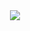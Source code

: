 <div align="center">

<!--
https://github.community/t/support-theme-context-for-images-in-light-vs-dark-mode/147981/84
-->
<a href="https://github-readme-stats-git-masterrstaa-rickstaa.vercel.app/api?username=paweu9000&&show_icons=true&theme=dark&hide=issues, contribs">
<img src="https://github-readme-stats-git-masterrstaa-rickstaa.vercel.app/api?username=paweu9000&&show_icons=true&theme=dark" />
</a>

</div>

<!--
**paweu9000/paweu9000** is a ✨ _special_ ✨ repository because its `README.md` (this file) appears on your GitHub profile.

Here are some ideas to get you started:

- 🔭 I’m currently working on ...
- 🌱 I’m currently learning ...
- 👯 I’m looking to collaborate on ...
- 🤔 I’m looking for help with ...
- 💬 Ask me about ...
- 📫 How to reach me: ...
- 😄 Pronouns: ...
- ⚡ Fun fact: ...
-->
